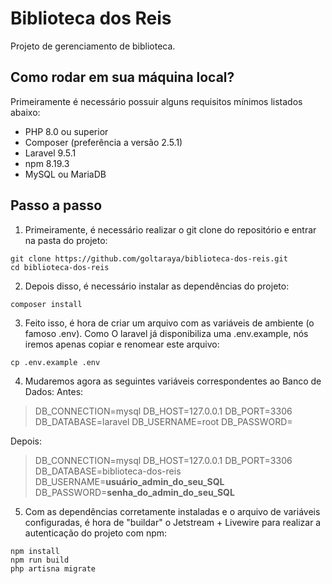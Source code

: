 # Biblioteca dos Reis 
Projeto de gerenciamento de biblioteca.

## Como rodar em sua máquina local?
Primeiramente é necessário possuir alguns requisitos mínimos listados abaixo:
- PHP 8.0 ou superior
- Composer (preferência a versão 2.5.1)
- Laravel 9.5.1
- npm 8.19.3
- MySQL ou MariaDB

## Passo a passo
1. Primeiramente, é necessário realizar o git clone do repositório e entrar na pasta do projeto:

```
git clone https://github.com/goltaraya/biblioteca-dos-reis.git
cd biblioteca-dos-reis
```

2. Depois disso, é necessário instalar as dependências do projeto:
```
composer install
```

3. Feito isso, é hora de criar um arquivo com as variáveis de ambiente (o famoso .env). Como O laravel já disponibiliza uma .env.example, nós iremos apenas copiar e renomear este arquivo:
```
cp .env.example .env
```

4. Mudaremos agora as seguintes variáveis correspondentes ao Banco de Dados:
Antes:
>DB_CONNECTION=mysql
>DB_HOST=127.0.0.1
>DB_PORT=3306
>DB_DATABASE=laravel
>DB_USERNAME=root
>DB_PASSWORD=

Depois: 
>DB_CONNECTION=mysql
>DB_HOST=127.0.0.1
>DB_PORT=3306
>DB_DATABASE=biblioteca-dos-reis
>DB_USERNAME=**usuário_admin_do_seu_SQL**
>DB_PASSWORD=**senha_do_admin_do_seu_SQL**

5. Com as dependências corretamente instaladas e o arquivo de variáveis configuradas, é hora de "buildar" o Jetstream + Livewire para realizar a autenticação do projeto com npm:
```
npm install
npm run build
php artisna migrate
```

